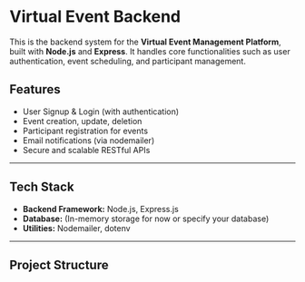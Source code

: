 # Virtual Event Backend

This is the backend system for the **Virtual Event Management Platform**, built with **Node.js** and **Express**. It handles core functionalities such as user authentication, event scheduling, and participant management.

## Features

- User Signup & Login (with authentication)
- Event creation, update, deletion
- Participant registration for events
- Email notifications (via nodemailer)
- Secure and scalable RESTful APIs

---

## Tech Stack

- **Backend Framework:** Node.js, Express.js
- **Database:** (In-memory storage for now or specify your database)
- **Utilities:** Nodemailer, dotenv

---

## Project Structure
